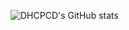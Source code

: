 ![DHCPCD's GitHub stats](https://github-readme-stats.vercel.app/api?username=dhcpcd9&show_icons=true&theme=radical)
